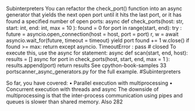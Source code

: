 Subinterpreters You can refactor the  check_port()  function into an async generator that yields the next open port until it hits the last port, or it has found a speciﬁed number of open ports: async def  check_ports(host: str, start: int, end: int, max = 10 ): found  =  0 for  port  in  range(start, end): try : future  =  asyncio.open_connection(host = host, port = port) r, w  =  await  asyncio.wait_for(future, timeout = timeout) yield  port found  +=  1 w.close() if  found  >=  max: return except  asyncio. TimeoutError : pass  # closed To execute this, use the  async for  statement: async def  scan(start, end, host): results  =  [] async for  port  in  check_ports(host, start, end, max = 1 ): results.append(port) return  results See  cpython-book-samples 33 portscanner_async_generators.py  for the full example. 
#Subinterpreters 

 So far, you have covered: • Parallel execution with multiprocessing • Concurrent execution with threads and async The downside of multiprocessing is that the inter-process communication using pipes and queues is slower than shared memory. Also 282